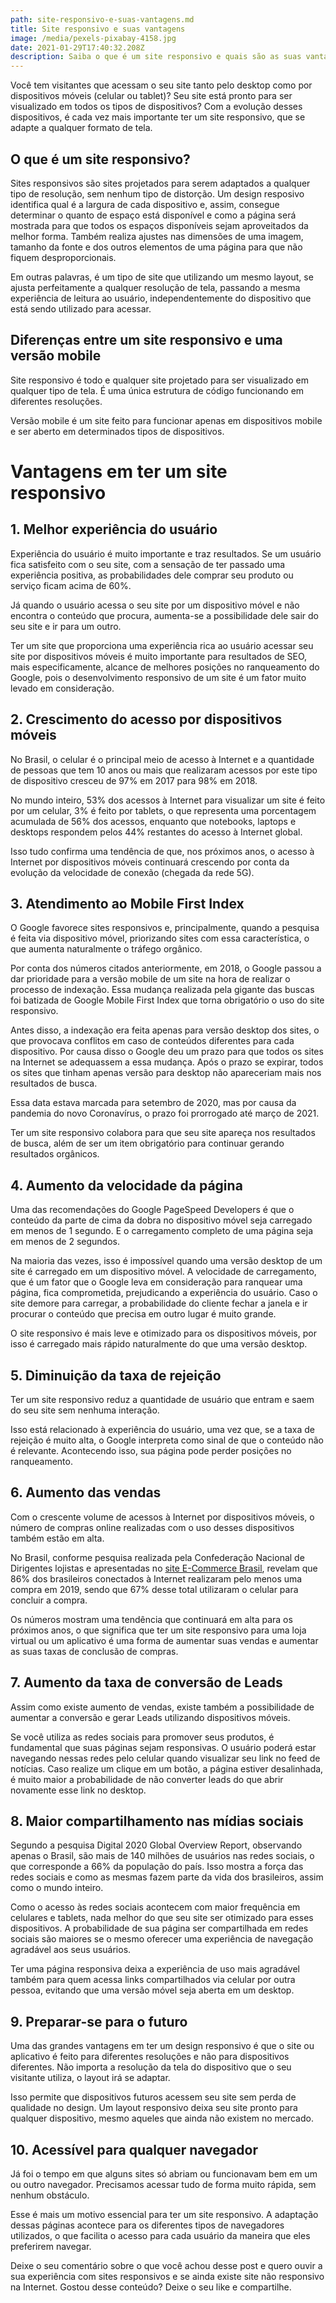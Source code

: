 ```yaml
---
path: site-responsivo-e-suas-vantagens.md
title: Site responsivo e suas vantagens
image: /media/pexels-pixabay-4158.jpg
date: 2021-01-29T17:40:32.208Z
description: Saiba o que é um site responsivo e quais são as suas vantagens
---
```

Você tem visitantes que acessam o seu site tanto pelo desktop como por dispositivos móveis (celular ou tablet)? Seu site está pronto para ser visualizado em todos os tipos de dispositivos? Com a evolução desses dispositivos, é cada vez mais importante ter um site responsivo, que se adapte a qualquer formato de tela.

## O que é um site responsivo?

Sites responsivos são sites projetados para serem adaptados a qualquer tipo de resolução, sem nenhum tipo de distorção. Um design resposivo identifica qual é a largura de cada dispositivo e, assim, consegue determinar o quanto de espaço está disponível e como a página será mostrada para que todos os espaços disponíveis sejam aproveitados da melhor forma. Também realiza ajustes nas dimensões de uma imagem, tamanho da fonte e dos outros elementos de uma página para que não fiquem desproporcionais.

Em outras palavras, é um tipo de site que utilizando um mesmo layout, se ajusta perfeitamente a qualquer resolução de tela, passando a mesma experiência de leitura ao usuário, independentemente do dispositivo que está sendo utilizado para acessar.

## Diferenças entre um site responsivo e uma versão mobile

Site responsivo é todo e qualquer site projetado para ser visualizado em qualquer tipo de tela. É uma única estrutura de código funcionando em diferentes resoluções.

Versão mobile é um site feito para funcionar apenas em dispositivos mobile e ser aberto em determinados tipos de dispositivos.

# Vantagens em ter um site responsivo

## 1. Melhor experiência do usuário

Experiência do usuário é muito importante e traz resultados. Se um usuário fica satisfeito com o seu site, com a sensação de ter passado uma experiência positiva, as probabilidades dele comprar seu produto ou serviço ficam acima de 60%.

Já quando o usuário acessa o seu site  por um dispositivo móvel e não encontra o conteúdo que procura, aumenta-se a possibilidade dele sair do seu site e ir para um outro.

Ter um site que proporciona uma experiência rica ao usuário acessar seu site por dispositivos móveis é muito importante para resultados de SEO, mais especificamente, alcance de melhores posições no ranqueamento do Google, pois o desenvolvimento responsivo de um site é um fator muito levado em consideração.

## 2. Crescimento do acesso por dispositivos móveis

No Brasil, o celular é o principal meio de acesso à Internet e a quantidade de pessoas que tem 10 anos ou mais que realizaram acessos por este tipo de dispositivo cresceu de 97% em 2017 para 98% em 2018.

No mundo inteiro, 53% dos acessos à Internet para visualizar um site é feito por um celular, 3% é feito por  tablets, o que representa uma porcentagem acumulada de 56% dos acessos, enquanto que notebooks, laptops e desktops respondem pelos 44% restantes do acesso à Internet global.

Isso tudo confirma uma tendência de que, nos próximos anos, o acesso à Internet por dispositivos móveis continuará crescendo por conta da evolução da velocidade de conexão (chegada da rede 5G).

## 3. Atendimento ao Mobile First Index

O Google favorece sites responsivos e, principalmente, quando a pesquisa é feita via dispositivo móvel, priorizando sites com essa característica, o que aumenta naturalmente o tráfego orgânico.

Por conta dos números citados anteriormente, em 2018, o Google passou a dar prioridade para a versão mobile de um site na hora de realizar o processo de indexação. Essa mudança realizada pela gigante das buscas foi batizada de Google Mobile First Index que torna obrigatório o uso do site responsivo.

Antes disso, a indexação era feita apenas para versão desktop dos sites, o que provocava conflitos em caso de conteúdos diferentes para cada dispositivo. Por causa disso o Google deu um prazo para que todos os sites na Internet se adequassem a essa mudança. Após o prazo se expirar, todos os sites que tinham apenas versão para desktop não apareceriam mais nos resultados de busca.

Essa data estava marcada para setembro de 2020, mas por causa da pandemia do novo Coronavírus, o prazo foi prorrogado até março de 2021.

Ter um site responsivo colabora para que seu site apareça nos resultados de busca, além de ser um item obrigatório para continuar gerando resultados orgânicos.

## 4. Aumento da velocidade da página

Uma das recomendações do Google PageSpeed Developers é que o conteúdo da parte de cima da dobra no dispositivo móvel seja carregado em menos de 1 segundo. E o carregamento completo de uma página seja em menos de 2 segundos.

Na maioria das vezes, isso é impossível quando uma versão desktop de um site é carregado em um dispositivo móvel. A velocidade de carregamento, que é um fator que o Google leva em consideração para ranquear uma página, fica comprometida, prejudicando a experiência do usuário. Caso o site demore para carregar, a probabilidade do cliente fechar a janela e ir procurar o conteúdo que precisa em outro lugar é muito grande.

O site responsivo é mais leve e otimizado para os dispositivos móveis, por isso é carregado mais rápido naturalmente do que uma versão desktop.

## 5. Diminuição da taxa de rejeição

Ter um site responsivo reduz a quantidade de usuário que entram e saem do seu site sem nenhuma interação.

Isso está relacionado à experiência do usuário, uma vez que, se a taxa de rejeição é muito alta, o Google interpreta como sinal de que o conteúdo não é relevante. Acontecendo isso, sua página pode perder posições no ranqueamento.

## 6. Aumento das vendas

Com o crescente volume de acessos à Internet por dispositivos móveis, o número de compras online realizadas com o uso desses dispositivos também estão em alta.

No Brasil, conforme pesquisa realizada pela Confederação Nacional de Dirigentes lojistas e apresentadas no [site E-Commerce Brasil](https://www.ecommercebrasil.com.br/noticias/pesquisa-brasileiros-fazem-compras-smartphone/), revelam que 86% dos brasileiros conectados à Internet realizaram pelo menos uma compra em 2019, sendo que 67% desse total utilizaram o celular para concluir a compra.

Os números mostram uma tendência que continuará em alta para os próximos anos, o que significa que ter um site responsivo para uma loja virtual ou um aplicativo é uma forma de aumentar suas vendas e aumentar as suas taxas de conclusão de compras.

## 7. Aumento da taxa de conversão de Leads
Assim como existe aumento de vendas, existe também a possibilidade de aumentar a conversão e gerar Leads utilizando dispositivos móveis.

Se você utiliza as redes sociais para promover seus produtos, é fundamental  que suas páginas sejam responsivas. O usuário poderá estar navegando nessas redes pelo celular quando visualizar seu link no feed de notícias. Caso realize um clique em um botão, a página estiver desalinhada, é muito maior a probabilidade de não converter leads do que abrir novamente esse link no desktop.

## 8. Maior compartilhamento nas mídias sociais
Segundo a pesquisa Digital 2020 Global Overview Report, observando apenas o Brasil, são mais de 140 milhões de usuários nas redes sociais, o que corresponde a 66% da população do país. Isso mostra a força das redes sociais e como as mesmas fazem parte da vida dos brasileiros, assim como o mundo inteiro.

Como o acesso às redes sociais acontecem com maior frequência em celulares e tablets, nada melhor do que seu site ser otimizado para esses dispositivos. A probabilidade de sua página ser compartilhada em redes sociais são maiores se o mesmo oferecer uma experiência de navegação agradável aos seus usuários.

Ter uma página responsiva deixa a experiência de uso mais agradável também para quem acessa links compartilhados via celular por outra pessoa, evitando que uma versão móvel seja aberta em um desktop.

## 9. Preparar-se para o futuro
Uma das grandes vantagens em ter um design responsivo é que o site ou aplicativo é feito para diferentes resoluções e não para dispositivos diferentes. Não importa a resolução da tela do dispositivo que o seu visitante utiliza, o layout irá se adaptar.

Isso permite que dispositivos futuros acessem seu site sem perda de qualidade no design. Um layout responsivo deixa seu site pronto para qualquer dispositivo, mesmo aqueles que ainda não existem no mercado.

## 10. Acessível para qualquer navegador
Já foi o tempo em que alguns sites só abriam ou funcionavam bem em um ou outro navegador. Precisamos acessar tudo de forma muito rápida, sem nenhum obstáculo.

Esse é mais um motivo essencial para ter um site responsivo. A adaptação dessas páginas acontece para os diferentes tipos de navegadores utilizados, o que facilita o acesso para cada usuário da maneira que eles preferirem navegar.

Deixe o seu comentário sobre o que você achou desse post e quero ouvir a  sua experiência com sites responsivos e se ainda existe site não responsivo na Internet. Gostou desse conteúdo? Deixe o seu like e compartilhe.